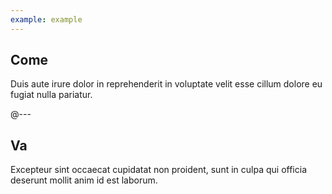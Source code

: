 ```yaml
---
example: example
---
```


## Come

Duis aute irure dolor in reprehenderit in voluptate velit esse cillum dolore
eu fugiat nulla pariatur.

@---

## Va

Excepteur sint occaecat cupidatat non proident, sunt in culpa qui officia
deserunt mollit anim id est laborum.
